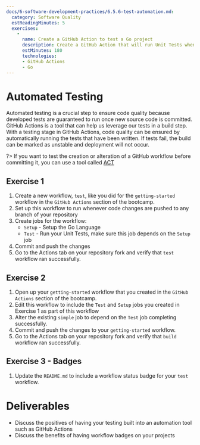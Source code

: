 ```yaml
---
docs/6-software-development-practices/6.5.6-test-automation.md:
  category: Software Quality
  estReadingMinutes: 5
  exercises:
    -
      name: Create a GitHub Action to test a Go project
      description: Create a GitHub Action that will run Unit Tests when a change is pushed
      estMinutes: 180
      technologies:
      - GitHub Actions
      - Go
---
```


# Automated Testing

Automated testing is a crucial step to ensure code quality because developed tests are guaranteed to run once new source code is committed. GitHub Actions is a tool that can help us leverage our tests in a build step. With a testing stage in GitHub Actions, code quality can be ensured by automatically running the tests that have been written. If tests fail, the build can be marked as unstable and deployment will not occur.

?> If you want to test the creation or alteration of a GitHub workflow before committing it, you can use a tool called [ACT](https://github.com/nektos/act)

## Exercise 1

1. Create a new workflow, `test`, like you did for the `getting-started` workflow in the `GitHub Actions` section of the bootcamp.
2. Set up this workflow to run whenever code changes are pushed to any branch of your repository
3. Create jobs for the workflow:
    * `Setup` - Setup the Go Language
    * `Test` - Run your Unit Tests, make sure this job depends on the `Setup` job
4. Commit and push the changes
5. Go to the Actions tab on your repository fork and verify that `test` workflow ran successfully.

## Exercise 2

1. Open up your `getting-started` workflow that you created in the `GitHub Actions` section of the bootcamp.
2. Edit this workflow to include the `Test` and `Setup` jobs you created in Exercise 1 as part of this workflow
3. Alter the existing `simple` job to depend on the `Test` job completing successfully.
4. Commit and push the changes to your `getting-started` workflow.
5. Go to the Actions tab on your repository fork and verify that `build` workflow ran successfully.

## Exercise 3 - Badges

1. Update the `README.md` to include a workflow status badge for your `test` workflow.

# Deliverables

* Discuss the positives of having your testing built into an automation tool such as GitHub Actions
* Discuss the benefits of having workflow badges on your projects
